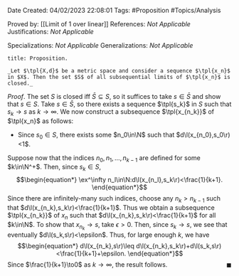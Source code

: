 <div class="topSpace"></div>

Date Created: 04/02/2023 22:08:01
Tags: #Proposition #Topics/Analysis

Proved by: [[Limit of 1 over linear]]
References: _Not Applicable_
Justifications: _Not Applicable_

Specializations: _Not Applicable_
Generalizations: _Not Applicable_

``` ad-Proposition
title: Proposition.

_Let $\tpl{X,d}$ be a metric space and consider a sequence $\tpl{x_n}$ in $X$. Then the set $S$ of all subsequential limits of $\tpl{x_n}$ is closed._

```

_Proof_. The set $S$ is closed iff $\bar{S}\subseteq S$, so it suffices to take $s\in\bar{S}$ and show that $s\in S$. Take $s\in\bar{S}$, so there exists a sequence $\tpl{s_k}$ in $S$ such that $s_k\to s$ as $k\to\infty$. We now construct a subsequence $\tpl{x_{n_k}}$ of $\tpl{x_n}$ as follows:
* Since $s_0\in S$, there exists some $n_0\in\N$ such that $d\l(x_{n_0},s_0\r)<1$.

Suppose now that the indices $n_0,n_1,\dots,n_{k-1}$ are defined for some $k\in\N^+$. Then, since $s_k\in S$,
$$\begin{equation*}
    \ex^\infty n_l\in\N:d\l(x_{n_l},s_k\r)<\frac{1}{k+1}.
\end{equation*}$$
Since there are infinitely-many such indices, choose any $n_k>n_{k-1}$ such that $d\l(x_{n_k},s_k\r)<\frac{1}{k+1}$. Thus we obtain a subsequence $\tpl{x_{n_k}}$ of $x_n$ such that $d\l(x_{n_k},s_k\r)<\frac{1}{k+1}$ for all $k\in\N$. To show that $x_{n_k}\to s$, take $\epsilon>0$. Then, since $s_k\to s$, we see that eventually $d\l(s_k,s\r)<\epsilon$. Thus, for large enough $k$, we have
$$\begin{equation*}
    d\l(x_{n_k},s\r)\leq d\l(x_{n_k},s_k\r)+d\l(s_k,s\r)<\frac{1}{k+1}+\epsilon.
\end{equation*}$$
Since $\frac{1}{k+1}\to0$ as $k\to\infty$, the result follows.<span style="float:right;">$\blacksquare$</span>
